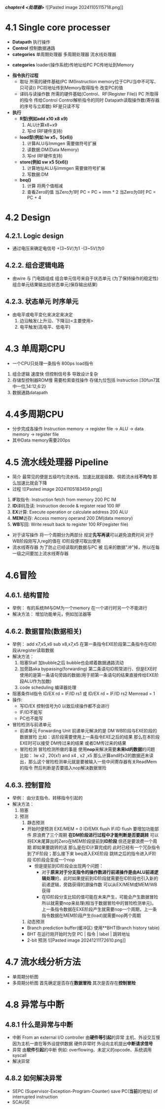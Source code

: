 ***chapter4 <处理器>***
![[Pasted image 20241105115718.png]]
# 4.1 Single core processer
-  **Datapath**
	执行操作
- **Control**
	控制数据通路
- **categories**
	单周期处理器
	多周期处理器
	流水线处理器
* **categories**
	loader(操作系统)传地址给PC
	PC传地址到Memory
- **指令执行过程**
	- 取址
		所需的硬件基础(PC IM(Instruction memory位于CPU当中不可写、只可读))
		PC将地址传到Memory取得指令
		改变PC的值
	- 译码与读操作数
		所需的硬件基础(Control、RF(Register File))
		PC 所取得的指令 传给Control
		Control解析指令的同时 Datapath读取操作数(寄存器的序号与立即数)
		RF是只读不写
- **执行**
	- **R型(例如add x10 x8 x9)**
		1. ALU计算x8+x9
		2. 写rd (RF硬件支持)
	- **load型(例如 lw x5，5(x6))** 
		1. 计算ALU与Immgen 需要做符号扩展
		2. 读数据:DM(Data Memory)
		3. 写rd (RF硬件支持)
	- **store(例如 sw x5 5(x6))**
		1. 计算地址ALU与Immgen 需要做符号扩展
		2. 写数据:DM
	- **beq()**
		1. 计算 将两个值相减
		2. 查看Zero的值
			当Zero为1时 PC = PC + imm * 2
			当Zero为0时 PC = PC + 4
# 4.2 Design
## 4.2.1. Logic design
- 通过电压来确定电信号
	+(3~5V)为1
	-(3~5V)为0
## 4.2.2. 组合逻辑电路
- 由wire 与 门电路组成
	组合单元信号来自于状态单元 (为了保持操作的稳定性)
	组合单元结果输出给状态单元(保存输出结果)
## 4.2.3. 状态单元 时序单元
- 由电平或电平变化来决定来决定
	1. 边沿触发(上升沿、下降沿)<主要使用>
	2. 电平触发(高电平、低电平)

# 4.3 单周期CPU
- 一个CPU只处理一条指令 800ps load指令
1. 组合逻辑 速度快 但控制信号多 导致设计复杂
2. 存储型控制器ROM慢 需要检索查找操作
	存储九位包括 Instruction [30fun7其中一位,14:12,6:2}
3. 数据通路datapath
# 4.4多周期CPU
- 分步完成各操作
	Instruction memory -> register file -> ALU ->
	data memory -> register file
- 其中Data memory需要200ps
# 4.5 流水线处理器 Pipeline
- 简介
	最常见的便是五级均匀流水线、加速比就是级数、倘若流水线**不均匀** 那么加速比就会下降
- 过程 ![[Pasted image 20241105183459.png]]
1. **IF**取指令: Instruction fetch from memory 200 PC IM
2. **ID**译码及读: Instruction decode & register read 100 RF
3. **EX**计算: Execute operation or calculate address 200 ALU
4. **MEM**访存: Access memory operand 200 DM(data memory)
5. **WB**写回: Write result back to register 100 RF(register file)
- 对于读写操作
	将一个周期分为两部分 规定**先写再读**可以避免浪费时间 
	对于WB阶段刚写入reg的值在 ID阶段便可取出使用
- 流水线寄存器
	为了防止已经读取的数据与PC 被 后来的数据"冲"掉，所以在每一级之间要加上流水线寄存器
# 4.6冒险
## 4.6.1. 结构冒险
- 举例：
	有的系统IM与DM为一个memory 在一个进行时另一个不能进行
- 解决方法：
	增加功能单元，例如加法器等
## 4.6.2. 数据冒险(数据相关)
- 举例：
	add x7,x5,x6
	sub x8,x7,x5
	在第一条指令EXE阶段第二条指令在ID阶段从register读取数据
- 解决方法：
	1. 阻塞Stall
		加bubble之后 bubble也会顺着数据通路流动
	2. 加旁路aka bypassing(forwarding)
		第二条语句ID照常进行、但是EXE时使用的是第一条语句旁路的数据(用于把第一条语句的结果直接传给EXE阶段ALU作为加数)
	3. code scheduling 编译器处理
- 阻塞条件ld指令
	ID/EX rd = IF/ID rs1 或 ID/EX rd = IF/ID rs2
	Memread = 1
- 操作:
	- 写ID/EX 控制信号为0 以致后续操作都不会进行
	- IF/ID不能写
	- PC也不能写
- 冒险检测与前递单元
	- 前递单元 Forwarding Unit
		前递单元解决的是 DM WB阶段与EXE阶段的数据冒险
		比如：该阶段需要使用上一条指令EXE之后的结果
		那么在本阶段EXE时可以接受 DM传过来的结果 或者DM传过来的结果
	- 冒险检测
		冒险检测所做的事是 使用**nop**来解决需要**未来ld的数据**的问题
		比如：
		lw x2 , 20(x1)
		and x4 , x2 ,x5
		那么计算and时x2的数据还未读出，那么这个冒险检测单元就是要被输入一些中间寄存器有关ReadMem的指令 然后判断是否要插入nop解决数据冒险
## 4.6.3. 控制冒险
- 举例：
	由分支指令、转移指令引起的
- 解决方法：
	1. 阻塞
	2. 预测
		1. 静态预测 
		- 开始时便预测
			EXE/MEM = 0
			ID/EMX flush
			IF/ID flush
			要增加功能部件
			原浪费了三个周期 **在DM阶段进行过程中才能判断是否要跳转**
			可以将EX末尾算出的Zero在MEM阶段提前到**ID阶段**
			但还是要浪费一个周期 即如果要跳转的话 那么是在ID计算完成的
			此时已经有一个冗杂指令到了IF阶段；那么接下来 beq进入EXE阶段 跳转之后的指令进入IF阶段 ID阶段会变成一个nop
			- 但是提前到ID阶段会出现两个问题：
				- 对于**原来对于分支指令的操作数进行前递操作是由ALU前递逻辑处理**的，此时如果提前到ID阶段就需要在ID阶段也引入新的前递逻辑，旁路获得的源操作数 可以从EX/MEM或MEM/WB获得
				- 在ID阶段分支比较的值可能在未来产生，可能会产生数据冒险 所以就需要nop来处理(相当于数据冒险中的冒险检测单元)。上一条指令数据在EXE阶段产生就需要nop一个周期，上一条指令数据在MEM阶段产生(load)就需要nop两个周期
		1. 动态预测
		- Branch prediction buffer(缓冲区) 使用**BHT(Branch history table)
		- BHT
			在运行刚开始时为空
			PC | 指令 | label | 跳转地址
		- 2-bit 预测
			![[Pasted image 20241211172610.png]]
			

# 4.7 流水线分析方法
- 单周期分析图
- 多周期分析图
	首先确定是否存在**数据冒险**
	其次是否存在**控制冒险**
# 4.8 异常与中断
## 4.8.1 什么是异常与中断
- 中断
	From an external I/O controller 由**硬件等引起**的异常
	主机、外设交互慢 因为主机一直在等外设提供数据
	硬件异常时 外设向主机提出**中断请求信号**
- 异常
	由**软件引起**的中断
	例如:
		overflowing、未定义的opcode、系统调用syscall
- 解决异常
	
## 4.8.2 如何解决异常
- SEPC (Supervisor-Exception-Program-Counter)
	save PC(**当前**的地址) of interrupted instruction
- SCAUSE